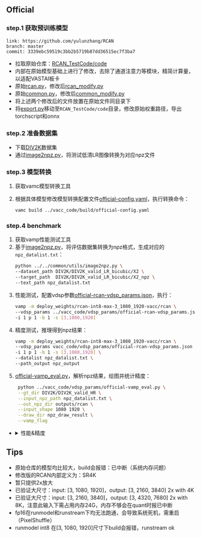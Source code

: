 ## Official

### step.1 获取预训练模型

```
link: https://github.com/yulunzhang/RCAN
branch: master
commit: 3339ebc59519c3bb2b5719b87dd36515ec7f3ba7
```
- 拉取原始仓库：[RCAN_TestCode/code](https://github.com/yulunzhang/RCAN/tree/master/RCAN_TestCode/code)
- 内部在原始模型基础上进行了修改，去除了通道注意力等模块，精简计算量，以适配VASTAI板卡
- 原始[rcan.py](https://github.com/yulunzhang/RCAN/tree/master/RCAN_TestCode/code/model/rcan.py)，修改后[rcan_modify.py](../source_code/official/model/rcan_modify.py)
- 原始[common.py](https://github.com/yulunzhang/RCAN/tree/master/RCAN_TestCode/code/model/common.py)，修改后[common_modify.py](../source_code/official/model/common_modify.py)
- 将上述两个修改后的文件放置在原始文件同目录下
- 将[export.py](../source_code/official/export.py)移动至`RCAN_TestCode/code`目录，修改原始权重路径，导出torchscript和onnx

### step.2 准备数据集
- 下载[DIV2K](https://data.vision.ee.ethz.ch/cvl/DIV2K/)数据集
- 通过[image2npz.py](../../common/utils/image2npz.py)，将测试低清LR图像转换为对应npz文件


### step.3 模型转换
1. 获取vamc模型转换工具

2. 根据具体模型修改模型转换配置文件[official-config.yaml](../vacc_code/build/official-config.yaml)，执行转换命令：
    ```bash
    vamc build ../vacc_code/build/official-config.yaml
    ```
### step.4 benchmark

1. 获取vamp性能测试工具
2. 基于[image2npz.py](../../common/utils/image2npz.py)，将评估数据集转换为npz格式，生成对应的`npz_datalist.txt`：
    ```bash
    python ../../common/utils/image2npz.py \
    --dataset_path DIV2K/DIV2K_valid_LR_bicubic/X2 \
    --target_path  DIV2K/DIV2K_valid_LR_bicubic/X2_npz \
    --text_path npz_datalist.txt
    ```
3. 性能测试，配置vdsp参数[official-rcan-vdsp_params.json](../vacc_code/vdsp_params/official-rcan-vdsp_params.json)，执行：
    ```bash
    vamp -m deploy_weights/rcan-int8-max-3_1080_1920-vacc/rcan \
    --vdsp_params ../vacc_code/vdsp_params/official-rcan-vdsp_params.json \
    -i 1 p 1 -b 1 -s [3,1080,1920]
    ```
4. 精度测试，推理得到npz结果：
    ```bash
    vamp -m deploy_weights/rcan-int8-max-3_1080_1920-vacc/rcan \
    --vdsp_params vacc_code/vdsp_params/official-rcan-vdsp_params.json \
    -i 1 p 1 -b 1 -s [3,1080,1920] \
    --datalist npz_datalist.txt \
    --path_output npz_output
    ```
5. [official-vamp_eval.py](../vacc_code/vdsp_params/official-vamp_eval.py)，解析npz结果，绘图并统计精度：
   ```bash
    python ../vacc_code/vdsp_params/official-vamp_eval.py \
    --gt_dir DIV2K/DIV2K_valid_HR \
    --input_npz_path npz_datalist.txt \
    --out_npz_dir outputs/rcan \
    --input_shape 1080 1920 \
    --draw_dir npz_draw_result \
    --vamp_flag
   ```

- <details><summary>性能&精度</summary>

    ```
    ./vamp -m deploy_weights/RCAN-int8-max-3_1080_1920-vacc/RCAN --vdsp_params official-rcan-vdsp_params.json -i 8 -p 8 -b 1
    - number of instances in each device: 8
        devices: [0]
        batch szie: 1
        ai utilize (%): 84.7898
        temperature (°C): 48.9539
        card power (W): 31.4568
        die memory used (MB): 2962.27
        throughput (qps): 20.9133
        e2e latency (us):
        avg latency: 938804
        min latency: 242944
        max latency: 1778707
        p50 latency: 925637
        p90 latency: 1205204
        p95 latency: 1262033
        p99 latency: 1375009
        model latency (us):
        avg latency: 790979
        min latency: 241057
        max latency: 1396289
        p50 latency: 785185
        p90 latency: 933979
        p95 latency: 971597
        p99 latency: 1072986

    ./vamp_2.1.0 -m deploy_weights/RCAN2-int8-max-1_3_1080_1920-vacc/mod --vdsp_params official-rcan-vdsp_params.json -i 1 p 1 -b 1 
    model input shape 0: [3,1080,1920], dtype: u1
    load model and init graph done
    - number of instances in each device: 1
    devices: [0]
    batch size: 1
    ai utilize (%): 94.381
    temperature (°C): 48.5141
    card power (W): 36.9088
    die memory used (MB): 1708.98
    throughput (qps): 36.1415
    e2e latency (us):
        avg latency: 69068
        min latency: 35048
        max latency: 90097
        p50 latency: 62426
        p90 latency: 83008
        p95 latency: 83048
        p99 latency: 83121
    model latency (us):
        avg latency: 69019
        min latency: 34996
        max latency: 90050
        p50 latency: 62369
        p90 latency: 82954
        p95 latency: 82991
        p99 latency: 83058

    # DIV2K
    RCAN-int8-max-3_1080_1920-vacc, 3 2 32
    mean psnr: 32.675621392364775, mean ssim: 0.7663607410574184

    RCAN2-int8-max-3_1080_1920-vacc, 2 2 16
    mean psnr: 32.349224814431395, mean ssim: 0.7642811655565711
    ```
    </details>

## Tips
- 原始仓库的模型均比较大，build会报错：已中断（系统内存问题）
- 修改版的RCAN内部定义为：SR4K
- 暂只提供2x放大
- 已验证大尺寸：input: [3, 1080, 1920]，output: [3, 2160, 3840] 2x with 4K
- 已验证大尺寸：input: [3, 2160, 3840]，output: [3, 4320, 7680] 2x with 8K，注意此输入下需占用内存24G，内存不够会在quant时报已中断
- fp16在runmodel和runstream下均无法跑通，会导致系统死机，需重启（PixelShuffle）
- runmodel int8 在[3, 1080, 1920]尺寸下build会报错，runstream ok


